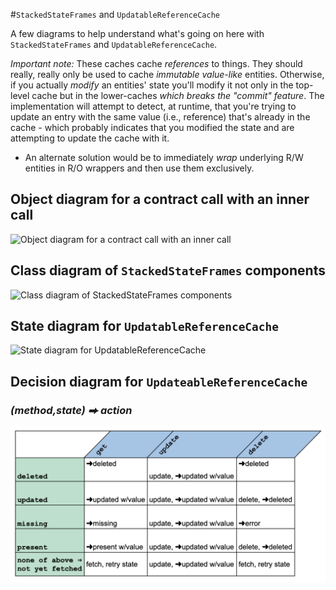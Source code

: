 #`StackedStateFrames` and `UpdatableReferenceCache`

A few diagrams to help understand what's going on here with `StackedStateFrames` and `UpdatableReferenceCache`.

_Important note:_ These caches cache _references_ to things. They should really, really only be used to cache _immutable value-like_ entities. Otherwise, if you actually _modify_ an entities' state you'll modify it not only in the top-level cache but in the lower-caches _which breaks the "commit" feature_. The implementation will attempt to detect, at runtime, that you're trying to update an entry with the same value (i.e., reference) that's already in the cache - which probably indicates that you modified the state and are attempting to update the cache with it.

- An alternate solution would be to immediately _wrap_ underlying R/W entities in R/O wrappers and then use them exclusively.

<!--
Once these diagrams are _fixed_ use the method at https://stackoverflow.com/a/32771815/751579 to get nicer SVG images - problem is that with that technique you have to update this document every time the images change - problem with _this_ technique is that you have to update this document _after_  the merge to the main branch, which is arguably worse.
-->

## Object diagram for a contract call with an inner call

![Object diagram for a contract call with an inner call](http://www.plantuml.com/plantuml/proxy?cache-no&src=https://raw.githubusercontent.com/hashgraph/hedera-mirror-node/framed-state-experiment/hedera-mirror-web3/src/main/java/com/hedera/mirror/web3/evm/store/hedera/docs/ObjectDiagram-StackedStateFrames.puml)

<div style="page-break-before:always"></div>

## Class diagram of `StackedStateFrames` components

![Class diagram of StackedStateFrames components ](http://www.plantuml.com/plantuml/proxy?cache-no&src=https://raw.githubusercontent.com/hashgraph/hedera-mirror-node/framed-state-experiment/hedera-mirror-web3/src/main/java/com/hedera/mirror/web3/evm/store/hedera/docs/ClassDiagram-StackedStateFrames.puml)

<div style="page-break-before:always"></div>

## State diagram for `UpdatableReferenceCache`

![State diagram for UpdatableReferenceCache](http://www.plantuml.com/plantuml/proxy?cache-no&src=https://raw.githubusercontent.com/hashgraph/hedera-mirror-node/framed-state-experiment/hedera-mirror-web3/src/main/java/com/hedera/mirror/web3/evm/store/hedera/docs/StateDiagram-UpdatableReferenceCache.puml)

<div style="page-break-before:always"></div>

## Decision diagram for `UpdateableReferenceCache`

### _(method,state) ⮕ action_

![Decision diagram](DecisionDiagram-UpdatableReferenceCache.png)

